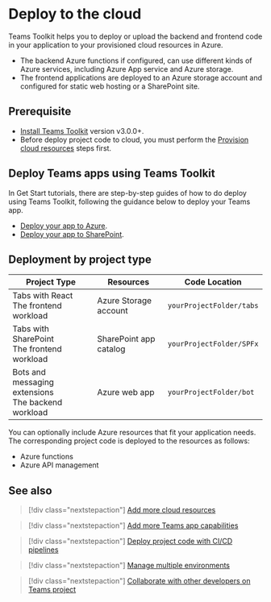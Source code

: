 # Deploy to the cloud

Teams Toolkit helps you to deploy or upload the backend and frontend code in your application to your provisioned cloud resources in Azure.

* The backend Azure functions if configured, can use different kinds of Azure services, including Azure App service and Azure storage.
* The frontend applications are deployed to an Azure storage account and configured for static web hosting or a SharePoint site.

## Prerequisite

- [Install Teams Toolkit](https://marketplace.visualstudio.com/items?itemName=TeamsDevApp.ms-teams-vscode-extension) version v3.0.0+.
- Before deploy project code to cloud, you must perform the [Provision cloud resources](provision.md) steps first.
 
## Deploy Teams apps using Teams Toolkit

In Get Start tutorials, there are step-by-step guides of how to do deploy using Teams Toolkit, following the guidance below to deploy your Teams app.

- [Deploy your app to Azure](https://docs.microsoft.com/en-us/microsoftteams/platform/sbs-gs-javascript?tabs=vscode%2Cvsc%2Cviscode%2Cvcode&tutorial-step=8).
- [Deploy your app to SharePoint](https://docs.microsoft.com/en-us/microsoftteams/platform/sbs-gs-spfx?tabs=vscode%2Cviscode&tutorial-step=4).

## Deployment by project type

| Project Type|	Resources|	Code Location|
|-------------|----------|---------------|
|Tabs with React </br> The frontend workload|Azure Storage account|`yourProjectFolder/tabs`|
|Tabs with SharePoint </br> The frontend workload |SharePoint app catalog|`yourProjectFolder/SPFx`|
|Bots and messaging extensions </br> The backend workload | Azure web app|`yourProjectFolder/bot` |

You can optionally include Azure resources that fit your application needs. The corresponding project code is deployed to the resources as follows:

* Azure functions
* Azure API management

## See also

> [!div class="nextstepaction"]
> [Add more cloud resources](add-resource.md)

> [!div class="nextstepaction"]
> [Add more Teams app capabilities](add-capability.md)

> [!div class="nextstepaction"]
> [Deploy project code with CI/CD pipelines](use-CICD-template.md)

> [!div class="nextstepaction"]
> [Manage multiple environments](TeamsFx-multi-env.md)

> [!div class="nextstepaction"]
> [Collaborate with other developers on Teams project](TeamsFx-collaboration.md)

